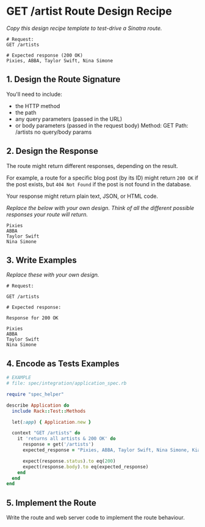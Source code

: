# GET /artist Route Design Recipe

_Copy this design recipe template to test-drive a Sinatra route._

```
# Request:
GET /artists

# Expected response (200 OK)
Pixies, ABBA, Taylor Swift, Nina Simone
```

## 1. Design the Route Signature

You'll need to include:
  * the HTTP method
  * the path
  * any query parameters (passed in the URL)
  * or body parameters (passed in the request body)
Method: GET
Path: /artists
no query/body params

## 2. Design the Response

The route might return different responses, depending on the result.

For example, a route for a specific blog post (by its ID) might return `200 OK` if the post exists, but `404 Not Found` if the post is not found in the database.

Your response might return plain text, JSON, or HTML code. 

_Replace the below with your own design. Think of all the different possible responses your route will return._

```
Pixies
ABBA
Taylor Swift
Nina Simone

```

## 3. Write Examples

_Replace these with your own design._

```
# Request:

GET /artists

# Expected response:

Response for 200 OK

Pixies
ABBA
Taylor Swift
Nina Simone
```

## 4. Encode as Tests Examples

```ruby
# EXAMPLE
# file: spec/integration/application_spec.rb

require "spec_helper"

describe Application do
  include Rack::Test::Methods

  let(:app) { Application.new }

  context "GET /artists" do
    it 'returns all artists & 200 OK' do
      response = get('/artists')
      expected_response = "Pixies, ABBA, Taylor Swift, Nina Simone, Kiasmos"

      expect(response.status).to eq(200)
      expect(response.body).to eq(expected_response)
    end
  end
end
```

## 5. Implement the Route

Write the route and web server code to implement the route behaviour.

